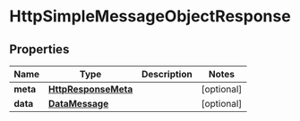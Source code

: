 # HttpSimpleMessageObjectResponse

## Properties
Name | Type | Description | Notes
------------ | ------------- | ------------- | -------------
**meta** | [**HttpResponseMeta**](HttpResponseMeta.md) |  |  [optional]
**data** | [**DataMessage**](DataMessage.md) |  |  [optional]
